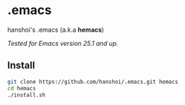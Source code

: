 # .emacs
hanshoi's .emacs (a.k.a **hemacs**)

*Tested for Emacs version 25.1 and up.*

## Install
```bash
git clone https://github.com/hanshoi/.emacs.git hemacs
cd hemacs
./install.sh
```
